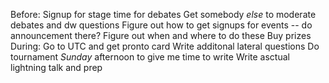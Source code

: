 Before:
	Signup for stage time for debates
	Get somebody *else* to moderate debates and dw questions
	Figure out how to get signups for events -- do announcement there?
	Figure out when and where to do these
	Buy prizes
During:
	Go to UTC and get pronto card
	Write additonal lateral questions
		Do tournament *Sunday* afternoon to give me time to write
	Write asctual lightning talk and prep
	